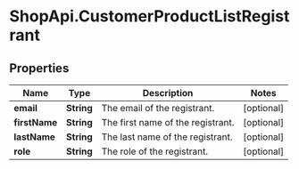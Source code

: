 # ShopApi.CustomerProductListRegistrant

## Properties

Name | Type | Description | Notes
------------ | ------------- | ------------- | -------------
**email** | **String** | The email of the registrant. | [optional] 
**firstName** | **String** | The first name of the registrant. | [optional] 
**lastName** | **String** | The last name of the registrant. | [optional] 
**role** | **String** | The role of the registrant. | [optional] 


